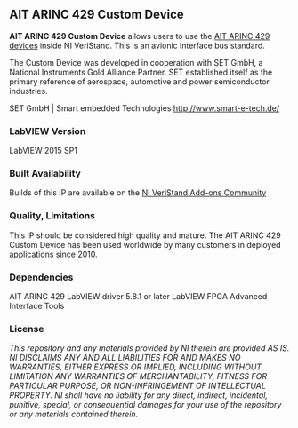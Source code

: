 ## AIT ARINC 429 Custom Device ##

**AIT ARINC 429 Custom Device** allows users to use the [AIT ARINC 429 devices](http://sine.ni.com/nips/cds/view/p/lang/en/nid/209770) inside NI VeriStand. This is an avionic interface bus standard.

The Custom Device was developed in cooperation with SET GmbH, a National Instruments Gold Alliance Partner. SET established itself as the primary reference of aerospace, automotive
and power semiconductor industries. 

SET GmbH | Smart embedded Technologies
http://www.smart-e-tech.de/



### LabVIEW Version ###

LabVIEW 2015 SP1

### Built Availability ###

Builds of this IP are available on the [NI VeriStand Add-ons Community](https://decibel.ni.com/content/docs/DOC-18466)

### Quality, Limitations ###

This IP should be considered high quality and mature. The AIT ARINC 429 Custom Device has been used worldwide by many customers in deployed applications since 2010.

### Dependencies ###

AIT ARINC 429 LabVIEW driver 5.8.1 or later
LabVIEW FPGA Advanced Interface Tools



### License ###

*This repository and any materials provided by NI therein are provided AS IS. NI DISCLAIMS ANY AND ALL LIABILITIES FOR AND MAKES NO WARRANTIES, EITHER EXPRESS OR IMPLIED, INCLUDING WITHOUT LIMITATION ANY WARRANTIES OF MERCHANTABILITY, FITNESS FOR  PARTICULAR PURPOSE, OR NON-INFRINGEMENT OF INTELLECTUAL PROPERTY. NI shall have no liability for any direct, indirect, incidental, punitive, special, or consequential damages for your use of the repository or any materials contained therein.*
